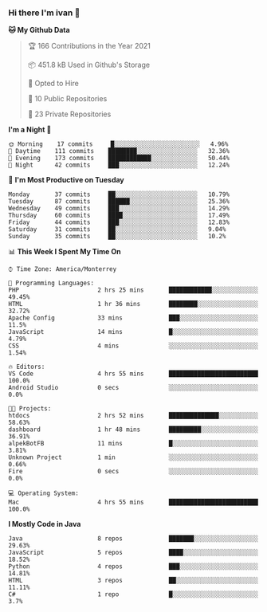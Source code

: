 ### Hi there I'm ivan 👋
<!--START_SECTION:waka-->
**🐱 My Github Data** 

> 🏆 166 Contributions in the Year 2021
 > 
> 📦 451.8 kB Used in Github's Storage 
 > 
> 💼 Opted to Hire
 > 
> 📜 10 Public Repositories 
 > 
> 🔑 23 Private Repositories  
 > 
**I'm a Night 🦉** 

```text
🌞 Morning    17 commits     █░░░░░░░░░░░░░░░░░░░░░░░░   4.96% 
🌆 Daytime    111 commits    ████████░░░░░░░░░░░░░░░░░   32.36% 
🌃 Evening    173 commits    ████████████░░░░░░░░░░░░░   50.44% 
🌙 Night      42 commits     ███░░░░░░░░░░░░░░░░░░░░░░   12.24%

```
📅 **I'm Most Productive on Tuesday** 

```text
Monday       37 commits     ██░░░░░░░░░░░░░░░░░░░░░░░   10.79% 
Tuesday      87 commits     ██████░░░░░░░░░░░░░░░░░░░   25.36% 
Wednesday    49 commits     ███░░░░░░░░░░░░░░░░░░░░░░   14.29% 
Thursday     60 commits     ████░░░░░░░░░░░░░░░░░░░░░   17.49% 
Friday       44 commits     ███░░░░░░░░░░░░░░░░░░░░░░   12.83% 
Saturday     31 commits     ██░░░░░░░░░░░░░░░░░░░░░░░   9.04% 
Sunday       35 commits     ██░░░░░░░░░░░░░░░░░░░░░░░   10.2%

```


📊 **This Week I Spent My Time On** 

```text
⌚︎ Time Zone: America/Monterrey

💬 Programming Languages: 
PHP                      2 hrs 25 mins       ████████████░░░░░░░░░░░░░   49.45% 
HTML                     1 hr 36 mins        ████████░░░░░░░░░░░░░░░░░   32.72% 
Apache Config            33 mins             ███░░░░░░░░░░░░░░░░░░░░░░   11.5% 
JavaScript               14 mins             █░░░░░░░░░░░░░░░░░░░░░░░░   4.79% 
CSS                      4 mins              ░░░░░░░░░░░░░░░░░░░░░░░░░   1.54%

🔥 Editors: 
VS Code                  4 hrs 55 mins       █████████████████████████   100.0% 
Android Studio           0 secs              ░░░░░░░░░░░░░░░░░░░░░░░░░   0.0%

🐱‍💻 Projects: 
htdocs                   2 hrs 52 mins       ██████████████░░░░░░░░░░░   58.63% 
dashboard                1 hr 48 mins        █████████░░░░░░░░░░░░░░░░   36.91% 
alpekBotFB               11 mins             █░░░░░░░░░░░░░░░░░░░░░░░░   3.81% 
Unknown Project          1 min               ░░░░░░░░░░░░░░░░░░░░░░░░░   0.66% 
Fire                     0 secs              ░░░░░░░░░░░░░░░░░░░░░░░░░   0.0%

💻 Operating System: 
Mac                      4 hrs 55 mins       █████████████████████████   100.0%

```

**I Mostly Code in Java** 

```text
Java                     8 repos             ███████░░░░░░░░░░░░░░░░░░   29.63% 
JavaScript               5 repos             ████░░░░░░░░░░░░░░░░░░░░░   18.52% 
Python                   4 repos             ███░░░░░░░░░░░░░░░░░░░░░░   14.81% 
HTML                     3 repos             ██░░░░░░░░░░░░░░░░░░░░░░░   11.11% 
C#                       1 repo              █░░░░░░░░░░░░░░░░░░░░░░░░   3.7%

```



<!--END_SECTION:waka-->

<!--
<p align="center">
  <img src ="https://github-readme-stats.vercel.app/api?username=ivanjtm&show_icons=true&count_private=true&theme=default&hide_border=true&include_all_commits=true?count_private=true">
  <img src ="https://github-readme-stats.vercel.app/api/top-langs/?username=ivanjtm&layout=compact&hide_border=true&langs_count=50">
  <img src="https://github-readme-stats.vercel.app/api/wakatime?username=ivanjtm&hide_border=true"> 
</p>
-->
